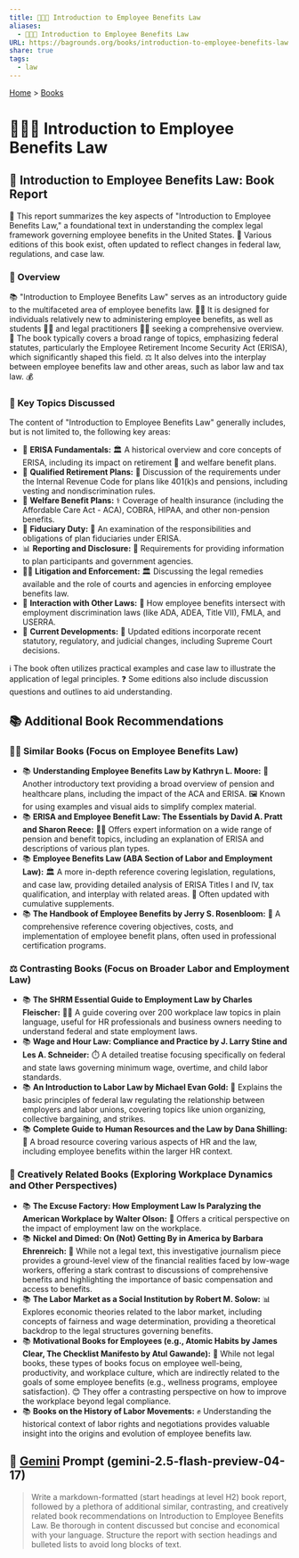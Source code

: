 ```yaml
---
title: 👨‍💼➕ Introduction to Employee Benefits Law
aliases:
  - 👨‍💼➕ Introduction to Employee Benefits Law
URL: https://bagrounds.org/books/introduction-to-employee-benefits-law
share: true
tags:
  - law
---
```

[Home](../index.md) > [Books](./index.md)  
# 👨‍💼➕ Introduction to Employee Benefits Law  
## 📖 Introduction to Employee Benefits Law: Book Report  
  
 📝 This report summarizes the key aspects of "Introduction to Employee Benefits Law," a foundational text in understanding the complex legal framework governing employee benefits in the United States. 🔄 Various editions of this book exist, often updated to reflect changes in federal law, regulations, and case law.  
  
### 🏢 Overview  
  
 📚 "Introduction to Employee Benefits Law" serves as an introductory guide to the multifaceted area of employee benefits law. 👨‍💼 It is designed for individuals relatively new to administering employee benefits, as well as students 🧑‍🎓 and legal practitioners 👩‍⚖️ seeking a comprehensive overview. 📖 The book typically covers a broad range of topics, emphasizing federal statutes, particularly the Employee Retirement Income Security Act (ERISA), which significantly shaped this field. ⚖️ It also delves into the interplay between employee benefits law and other areas, such as labor law and tax law. 💰  
  
### 🔑 Key Topics Discussed  
  
The content of "Introduction to Employee Benefits Law" generally includes, but is not limited to, the following key areas:  
  
* 📜 **ERISA Fundamentals:** 🏛️ A historical overview and core concepts of ERISA, including its impact on retirement 👴 and welfare benefit plans.  
* 🏦 **Qualified Retirement Plans:** 💼 Discussion of the requirements under the Internal Revenue Code for plans like 401(k)s and pensions, including vesting and nondiscrimination rules.  
* 🏥 **Welfare Benefit Plans:** ⚕️ Coverage of health insurance (including the Affordable Care Act - ACA), COBRA, HIPAA, and other non-pension benefits.  
* 🤝 **Fiduciary Duty:** 💼 An examination of the responsibilities and obligations of plan fiduciaries under ERISA.  
* 📊 **Reporting and Disclosure:** 📝 Requirements for providing information to plan participants and government agencies.  
* 🧑‍⚖️ **Litigation and Enforcement:** 🏛️ Discussing the legal remedies available and the role of courts and agencies in enforcing employee benefits law.  
* 🧩 **Interaction with Other Laws:** 🤝 How employee benefits intersect with employment discrimination laws (like ADA, ADEA, Title VII), FMLA, and USERRA.  
* 📰 **Current Developments:** 🔄 Updated editions incorporate recent statutory, regulatory, and judicial changes, including Supreme Court decisions.  
  
 ℹ️ The book often utilizes practical examples and case law to illustrate the application of legal principles. ❓ Some editions also include discussion questions and outlines to aid understanding.  
  
## 📚 Additional Book Recommendations  
  
### 🧑‍💼 Similar Books (Focus on Employee Benefits Law)  
  
* 📚 **Understanding Employee Benefits Law by Kathryn L. Moore:** 📖 Another introductory text providing a broad overview of pension and healthcare plans, including the impact of the ACA and ERISA. 🖼️ Known for using examples and visual aids to simplify complex material.  
* 📚 **ERISA and Employee Benefit Law: The Essentials by David A. Pratt and Sharon Reece:** 🧑‍💼 Offers expert information on a wide range of pension and benefit topics, including an explanation of ERISA and descriptions of various plan types.  
* 📚 **Employee Benefits Law (ABA Section of Labor and Employment Law):** 🏛️ A more in-depth reference covering legislation, regulations, and case law, providing detailed analysis of ERISA Titles I and IV, tax qualification, and interplay with related areas. 🔄 Often updated with cumulative supplements.  
* 📚 **The Handbook of Employee Benefits by Jerry S. Rosenbloom:** 💼 A comprehensive reference covering objectives, costs, and implementation of employee benefit plans, often used in professional certification programs.  
  
### ⚖️ Contrasting Books (Focus on Broader Labor and Employment Law)  
  
* 📚 **The SHRM Essential Guide to Employment Law by Charles Fleischer:** 🧑‍💼 A guide covering over 200 workplace law topics in plain language, useful for HR professionals and business owners needing to understand federal and state employment laws.  
* 📚 **Wage and Hour Law: Compliance and Practice by J. Larry Stine and Les A. Schneider:** ⏱️ A detailed treatise focusing specifically on federal and state laws governing minimum wage, overtime, and child labor standards.  
* 📚 **An Introduction to Labor Law by Michael Evan Gold:** 🤝 Explains the basic principles of federal law regulating the relationship between employers and labor unions, covering topics like union organizing, collective bargaining, and strikes.  
* 📚 **Complete Guide to Human Resources and the Law by Dana Shilling:** 🏢 A broad resource covering various aspects of HR and the law, including employee benefits within the larger HR context.  
  
### 🧠 Creatively Related Books (Exploring Workplace Dynamics and Other Perspectives)  
  
* 📚 **The Excuse Factory: How Employment Law Is Paralyzing the American Workplace by Walter Olson:** 🤔 Offers a critical perspective on the impact of employment law on the workplace.  
* 📚 **Nickel and Dimed: On (Not) Getting By in America by Barbara Ehrenreich:** 💸 While not a legal text, this investigative journalism piece provides a ground-level view of the financial realities faced by low-wage workers, offering a stark contrast to discussions of comprehensive benefits and highlighting the importance of basic compensation and access to benefits.  
* 📚 **The Labor Market as a Social Institution by Robert M. Solow:** 📊 Explores economic theories related to the labor market, including concepts of fairness and wage determination, providing a theoretical backdrop to the legal structures governing benefits.  
* 📚 **Motivational Books for Employees (e.g., Atomic Habits by James Clear, The Checklist Manifesto by Atul Gawande):** 🚀 While not legal books, these types of books focus on employee well-being, productivity, and workplace culture, which are indirectly related to the goals of some employee benefits (e.g., wellness programs, employee satisfaction). 😊 They offer a contrasting perspective on how to improve the workplace beyond legal compliance.  
* 📚 **Books on the History of Labor Movements:** ✊ Understanding the historical context of labor rights and negotiations provides valuable insight into the origins and evolution of employee benefits law.  
  
## 💬 [Gemini](../software/gemini.md) Prompt (gemini-2.5-flash-preview-04-17)  
> Write a markdown-formatted (start headings at level H2) book report, followed by a plethora of additional similar, contrasting, and creatively related book recommendations on Introduction to Employee Benefits Law. Be thorough in content discussed but concise and economical with your language. Structure the report with section headings and bulleted lists to avoid long blocks of text.